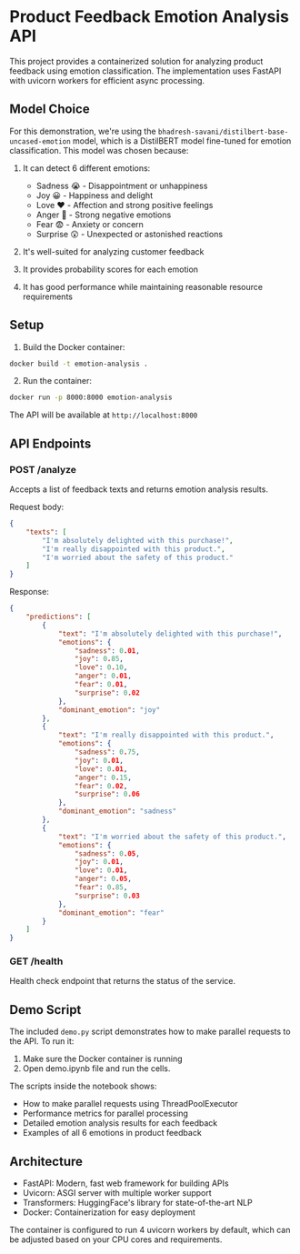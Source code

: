 # Product Feedback Emotion Analysis API

This project provides a containerized solution for analyzing product feedback using emotion classification. The implementation uses FastAPI with uvicorn workers for efficient async processing.

## Model Choice

For this demonstration, we're using the `bhadresh-savani/distilbert-base-uncased-emotion` model, which is a DistilBERT model fine-tuned for emotion classification. This model was chosen because:

1. It can detect 6 different emotions:
   - Sadness 😭 - Disappointment or unhappiness
   - Joy 😀 - Happiness and delight
   - Love ❤️ - Affection and strong positive feelings
   - Anger 🤬 - Strong negative emotions
   - Fear 😨 - Anxiety or concern
   - Surprise 😲 - Unexpected or astonished reactions

2. It's well-suited for analyzing customer feedback
3. It provides probability scores for each emotion
4. It has good performance while maintaining reasonable resource requirements

## Setup

1. Build the Docker container:
```bash
docker build -t emotion-analysis .
```

2. Run the container:
```bash
docker run -p 8000:8000 emotion-analysis
```

The API will be available at `http://localhost:8000`

## API Endpoints

### POST /analyze
Accepts a list of feedback texts and returns emotion analysis results.

Request body:
```json
{
    "texts": [
        "I'm absolutely delighted with this purchase!",
        "I'm really disappointed with this product.",
        "I'm worried about the safety of this product."
    ]
}
```

Response:
```json
{
    "predictions": [
        {
            "text": "I'm absolutely delighted with this purchase!",
            "emotions": {
                "sadness": 0.01,
                "joy": 0.85,
                "love": 0.10,
                "anger": 0.01,
                "fear": 0.01,
                "surprise": 0.02
            },
            "dominant_emotion": "joy"
        },
        {
            "text": "I'm really disappointed with this product.",
            "emotions": {
                "sadness": 0.75,
                "joy": 0.01,
                "love": 0.01,
                "anger": 0.15,
                "fear": 0.02,
                "surprise": 0.06
            },
            "dominant_emotion": "sadness"
        },
        {
            "text": "I'm worried about the safety of this product.",
            "emotions": {
                "sadness": 0.05,
                "joy": 0.01,
                "love": 0.01,
                "anger": 0.05,
                "fear": 0.85,
                "surprise": 0.03
            },
            "dominant_emotion": "fear"
        }
    ]
}
```

### GET /health
Health check endpoint that returns the status of the service.

## Demo Script

The included `demo.py` script demonstrates how to make parallel requests to the API. To run it:

1. Make sure the Docker container is running
2. Open demo.ipynb file and run the cells.

The scripts inside the notebook shows:
- How to make parallel requests using ThreadPoolExecutor
- Performance metrics for parallel processing
- Detailed emotion analysis results for each feedback
- Examples of all 6 emotions in product feedback

## Architecture

- FastAPI: Modern, fast web framework for building APIs
- Uvicorn: ASGI server with multiple worker support
- Transformers: HuggingFace's library for state-of-the-art NLP
- Docker: Containerization for easy deployment

The container is configured to run 4 uvicorn workers by default, which can be adjusted based on your CPU cores and requirements.
